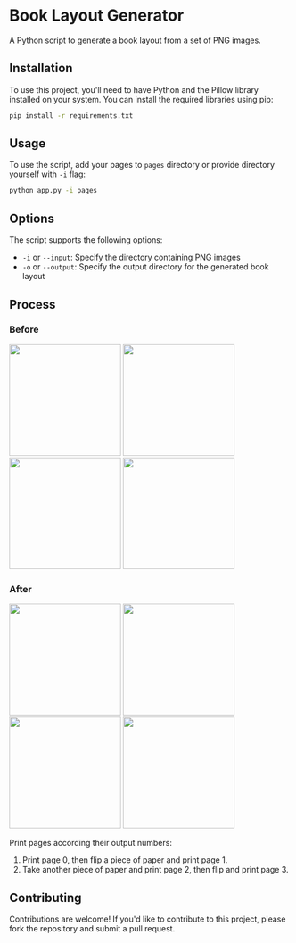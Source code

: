 # Book Layout Generator

A Python script to generate a book layout from a set of PNG images.

## Installation

To use this project, you'll need to have Python and the Pillow library installed on your system.
You can install the required libraries using pip:

```bash
pip install -r requirements.txt
```

## Usage

To use the script, add your pages to `pages` directory
or provide directory yourself with `-i` flag:

```bash
python app.py -i pages
```

## Options
The script supports the following options:

- `-i` or `--input`: Specify the directory containing PNG images
- `-o` or `--output`: Specify the output directory for the generated book layout

## Process

### Before
<img src="pages/0.png" width="200" />
<img src="pages/2.png" width="200" />
<img src="pages/3.png" width="200" />
<img src="pages/4.png" width="200" />

### After
<img src="out/0.png" width="200" />
<img src="out/2.png" width="200" />
<img src="out/3.png" width="200" />
<img src="out/4.png" width="200" />

Print pages according their output numbers:
1. Print page 0, then flip a piece of paper and print page 1.
2. Take another piece of paper and print page 2, then flip and print page 3.

## Contributing

Contributions are welcome! If you'd like to contribute to this project, please fork the repository and submit a pull
request.

